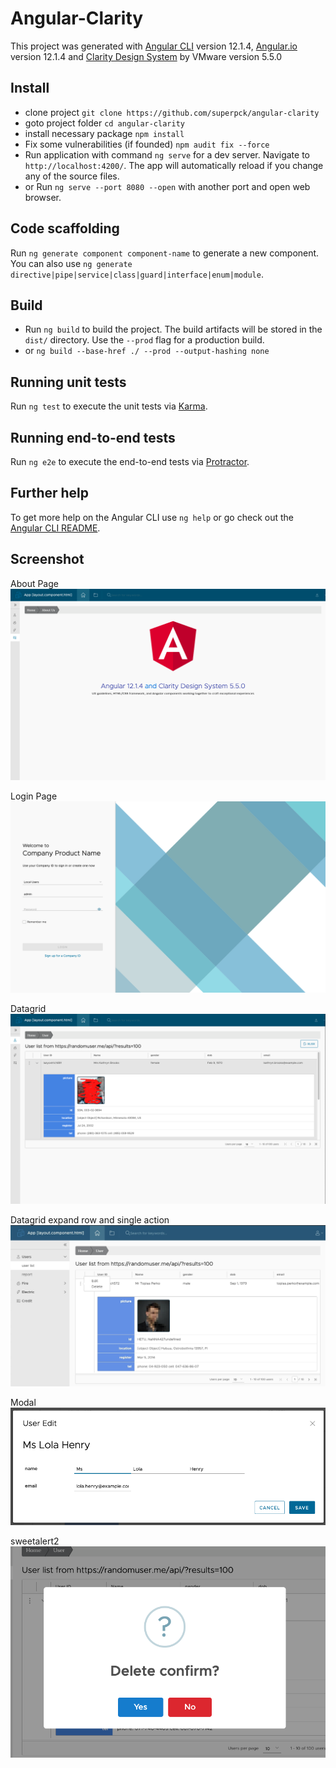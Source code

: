 # Angular-Clarity

This project was generated with [Angular CLI](https://github.com/angular/angular-cli) version 12.1.4, [Angular.io](https://angular.io/) version 12.1.4 and [Clarity Design System](https://vmware.github.io/clarity/news) by VMware version 5.5.0

## Install
- clone project `git clone https://github.com/superpck/angular-clarity`
- goto project folder `cd angular-clarity`
- install necessary package `npm install`
- Fix some vulnerabilities (if founded) `npm audit fix --force`
- Run application with command `ng serve` for a dev server. Navigate to `http://localhost:4200/`. The app will automatically reload if you change any of the source files.
- or Run `ng serve --port 8080 --open` with another port and open web browser.

## Code scaffolding

Run `ng generate component component-name` to generate a new component. You can also use `ng generate directive|pipe|service|class|guard|interface|enum|module`.

## Build

- Run `ng build` to build the project. The build artifacts will be stored in the `dist/` directory. Use the `--prod` flag for a production build.
- or `ng build --base-href ./ --prod --output-hashing none`

## Running unit tests

Run `ng test` to execute the unit tests via [Karma](https://karma-runner.github.io).

## Running end-to-end tests

Run `ng e2e` to execute the end-to-end tests via [Protractor](http://www.protractortest.org/).

## Further help

To get more help on the Angular CLI use `ng help` or go check out the [Angular CLI README](https://github.com/angular/angular-cli/blob/master/README.md).

## Screenshot
About Page
![About](1.png)

Login Page
![Datagrid](6.png)

Datagrid
![Datagrid](2.png)

Datagrid expand row and single action
![expand](3.jpg)

Modal
![modal](4.png)

sweetalert2
![sweetalert2](5.png)

